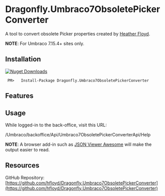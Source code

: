 # Dragonfly.Umbraco7ObsoletePickerConverter #

A tool to convert obsolete Picker properties created by [Heather Floyd](https://www.HeatherFloyd.com).

**NOTE**: For Umbraco 7.15.4+ sites only.

## Installation ##
[![Nuget Downloads](https://buildstats.info/nuget/Dragonfly.Umbraco7ObsoletePickerConverter)](https://www.nuget.org/packages/Dragonfly.Umbraco7ObsoletePickerConverter/)

     PM>   Install-Package Dragonfly.Umbraco7ObsoletePickerConverter



## Features ##

## Usage ##

While logged-in to the back-office, visit this URL:

/Umbraco/backoffice/Api/Umbraco7ObsoletePickerConverterApi/Help

**NOTE**:  A browser add-in such as [JSON Viewer Awesome](https://chrome.google.com/webstore/detail/json-viewer-awesome/iemadiahhbebdklepanmkjenfdebfpfe) will make the output easier to read.

## Resources ##

GitHub Repository: [https://github.com/hfloyd/Dragonfly.Umbraco7ObsoletePickerConverter](https://github.com/hfloyd/Dragonfly.Umbraco7ObsoletePickerConverter)
